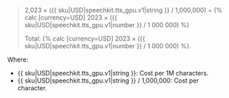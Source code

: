> 2,023 × ({{ sku|USD|speechkit.tts_gpu.v1|string }} / 1,000,000) = {% calc [currency=USD] 2023 × ({{ sku|USD|speechkit.tts_gpu.v1|number }} / 1 000 000) %}
>
> Total: {% calc [currency=USD] 2023 × ({{ sku|USD|speechkit.tts_gpu.v1|number }} / 1 000 000) %}.

Where:

* {{ sku|USD|speechkit.tts_gpu.v1|string }}: Cost per 1M characters.
* {{ sku|USD|speechkit.tts_gpu.v1|string }} / 1,000,000: Cost per character.